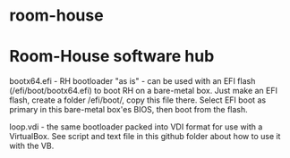 # room-house

Room-House software hub
========================

bootx64.efi - RH bootloader "as is" - can be used with an EFI flash (/efi/boot/bootx64.efi) to boot RH on a bare-metal box. Just make an EFI flash, create a folder /efi/boot/, copy this file there. Select EFI boot as primary in this bare-metal box'es BIOS, then boot from the flash.

loop.vdi - the same bootloader packed into VDI format for use with a VirtualBox. See script and text file in this github folder about how to use it with the VB.
